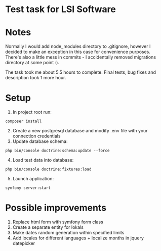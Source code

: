 # Test task for LSI Software

# Notes
Normally I would add node_modules directory to .gitignore, however I decided to make an exception in this case for convenience purposes.
There's also a little mess in commits - I accidentally removed migrations directory at some point :).

The task took me about 5.5 hours to complete. Final tests, bug fixes and description took 1 more hour.

# Setup
1. In project root run:
```
composer install
```
2. Create a new postgresql database and modify .env file with your connection credentials
3. Update database schema:
```
php bin/console doctrine:schema:update --force
```
4. Load test data into database:
```
php bin/console doctrine:fixtures:load
```
5. Launch application:
```
symfony server:start
```
      
# Possible improvements

1. Replace html form with symfony form class
2. Create a separate entity for lokals
3. Make dates random generation within specified limits
4. Add locales for different languages + localize months in jquery datepicker
